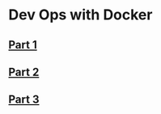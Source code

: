 # Dev Ops with Docker

## [Part 1](https://github.com/Desipeli/devopswithdocker2023/blob/main/part1/README.md)

## [Part 2](https://github.com/Desipeli/devopswithdocker2023/blob/main/Part2/README.md)

## [Part 3](https://github.com/Desipeli/devopswithdocker2023/blob/main/Part3/README.md)
